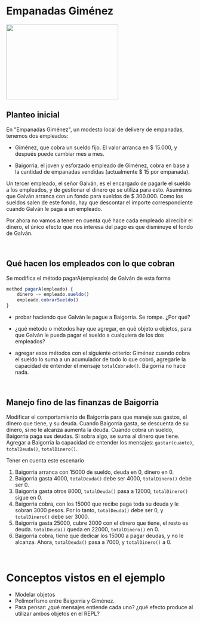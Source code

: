 
# Empanadas Giménez

<img src="img/empanadasGimenez.png" height="200" width="300">

## Planteo inicial

En "Empanadas Giménez", un modesto local de delivery de empanadas, tenemos dos empleados:

* Giménez, que cobra un sueldo fijo. El valor arranca en $ 15.000, y después puede cambiar mes a mes.

* Baigorria, el joven y esforzado empleado de Giménez, cobra en base a la cantidad de empanadas vendidas (actualmente $ 15 por empanada).

Un tercer empleado, el señor Galván, es el encargado de pagarle el sueldo a los empleados, y de gestionar el dinero qe se utiliza para esto. Asumimos que Galván arranca con un fondo para sueldos de $ 300.000. Como los sueldos salen de este fondo, hay que descontar el importe correspondiente cuando Galván le paga a un empleado.

Por ahora no vamos a tener en cuenta qué hace cada empleado al recibir el dinero, el único efecto que nos interesa del pago es que disminuye el fondo de Galván.


<br>

## Qué hacen los empleados con lo que cobran

Se modifica el método pagarA(empleado) de Galván de esta forma

```javascript
method pagarA(empleado) {
    dinero -= empleado.sueldo()
    empleado.cobrarSueldo()
}
```
- probar haciendo que Galván le pague a Baigorria. Se rompe. ¿Por qué?

- ¿qué método o métodos hay que agregar, en qué objeto u objetos, para que Galván le pueda pagar el sueldo a cualquiera de los dos empleados?

- agregar esos métodos con el siguiente criterio:
	Giménez cuando cobra el sueldo lo suma a un acumulador de todo lo que cobró, agregarle la capacidad de entender el mensaje `totalCobrado()`. Baigorria no hace nada.


<br>

## Manejo fino de las finanzas de Baigorria

Modificar el comportamiento de Baigorria para que maneje sus gastos, el dinero que tiene, y su deuda. Cuando Baigorria gasta, se descuenta de su dinero, si no le alcanza aumenta la deuda. Cuando cobra un sueldo, Baigorria paga sus deudas. Si sobra algo, se suma al dinero que tiene. Agregar a Baigorria la capacidad de entender los mensajes: `gastar(cuanto)`, `totalDeuda()`, `totalDinero()`. 

Tener en cuenta este escenario
1. Baigorria arranca con 15000 de sueldo, deuda en 0, dinero en 0.
1. Baigorria gasta 4000, `totalDeuda()` debe ser 4000, `totalDinero()` debe ser 0.
1. Baigorria gasta otros 8000, `totalDeuda()` pasa a 12000, `totalDinero()` sigue en 0.
1. Baigorria cobra, con los 15000 que recibe paga toda su deuda y le sobran 3000 pesos. Por lo tanto, `totalDeuda()` debe ser 0, y `totalDinero()` debe ser 3000.
1. Baigorria gasta 25000, cubre 3000 con el dinero que tiene, el resto es deuda. `totalDeuda()` queda en 22000, `totalDinero()` en 0.
1. Baigorria cobra, tiene que dedicar los 15000 a pagar deudas, y no le alcanza. Ahora, `totalDeuda()` pasa a 7000, y `totalDinero()` a 0.


<br>

# Conceptos vistos en el ejemplo

* Modelar objetos
* Polimorfismo entre Baigorria y Giménez. 
 * Para pensar: ¿qué mensajes entiende cada uno? ¿qué efecto produce al utilizar ambos objetos en el REPL?

